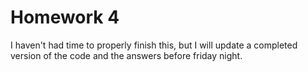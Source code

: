 # Homework 4

I haven't had time to properly finish this, but I will update a completed version of the code and the answers before friday night.
